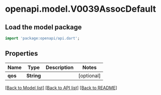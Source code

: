 # openapi.model.V0039AssocDefault

## Load the model package
```dart
import 'package:openapi/api.dart';
```

## Properties
Name | Type | Description | Notes
------------ | ------------- | ------------- | -------------
**qos** | **String** |  | [optional] 

[[Back to Model list]](../README.md#documentation-for-models) [[Back to API list]](../README.md#documentation-for-api-endpoints) [[Back to README]](../README.md)


